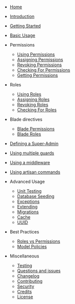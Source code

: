 
#  

* [Home](/)
* [Introduction](introduction.md)
* [Getting Started](getting-started.md)
* [Basic Usage](basic-usage.md)

* Permissions
    * [Using Permissions](permissions/using-permissions.md)
    * [Assigning Permissions](permissions/assigning-permissions.md)
    * [Revoking Permissions](permissions/revoking-permissions.md)
    * [Checking For Permissions](permissions/checking-for-permissions.md)
    * [Getting Permissions](permissions/getting-permissions.md)

* Roles
    * [Using Roles](roles/using-roles.md)
    * [Assigning Roles](roles/assigning-roles.md)
    * [Revoking Roles](roles/revoking-roles.md)
    * [Checking For Roles](roles/checking-for-roles.md)

* Blade directives
    * [Blade Permissions](blade-directives/blade-permissions.md)
    * [Blade Roles](blade-directives/blade-roles.md)

* [Defining a Super-Admin](defining-a-super-admin.md)
* [Using multiple guards](basic-usage/using-multiple-guards.md)
* [Using a middleware](using-a-middleware.md)
* [Using artisan commands](using-artisan-commands.md)

* Advanced Usage
    * [Unit Testing](advanced-usage/unit-testing.md)
    * [Database Seeding](advanced-usage/database-seeding.md)
    * [Exceptions](advanced-usage/exceptions.md)
    * [Extending](advanced-usage/extending.md)
    * [Migrations](advanced-usage/migrations.md)
    * [Cache](advanced-usage/cache.md)
    * [UUID](advanced-usage/uuid.md)

* Best Practices
    * [Roles vs Permissions](best-practices/roles-vs-permissions.md)
    * [Model Policies](best-practices/model-policies.md)

* Miscellaneous
    * [Testing](miscellaneous.md#testing)
    * [Questions and issues](miscellaneous.md#questions-and-issues)
    * [Changelog](miscellaneous.md#changelog)
    * [Contributing](miscellaneous.md#contributing)
    * [Security](miscellaneous.md#security)
    * [Credits](miscellaneous.md#credits)
    * [License](miscellaneous.md#license)
